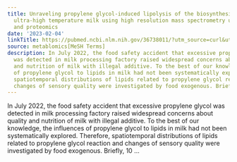 ```yaml
---
title: Unraveling propylene glycol-induced lipolysis of the biosynthesis pathway in
  ultra-high temperature milk using high resolution mass spectrometry untargeted lipidomics
  and proteomics
date: '2023-02-04'
linkTitle: https://pubmed.ncbi.nlm.nih.gov/36738011/?utm_source=curl&utm_medium=rss&utm_campaign=pubmed-2&utm_content=1Zkrxt7ktlCbHBXEV3v65xxSnkSWNsJ1A6Fq3gBniKhGfIUslK&fc=20210907212339&ff=20230207200924&v=2.17.9.post6+86293ac
source: metablomics[MeSH Terms]
description: In July 2022, the food safety accident that excessive propylene glycol
  was detected in milk processing factory raised widespread concerns about quality
  and nutrition of milk with illegal additive. To the best of our knowledge, the influences
  of propylene glycol to lipids in milk had not been systematically explored. Therefore,
  spatiotemporal distributions of lipids related to propylene glycol reaction and
  changes of sensory quality were investigated by food exogenous. Briefly, 10 ...
---
```

In July 2022, the food safety accident that excessive propylene glycol was detected in milk processing factory raised widespread concerns about quality and nutrition of milk with illegal additive. To the best of our knowledge, the influences of propylene glycol to lipids in milk had not been systematically explored. Therefore, spatiotemporal distributions of lipids related to propylene glycol reaction and changes of sensory quality were investigated by food exogenous. Briefly, 10 ...